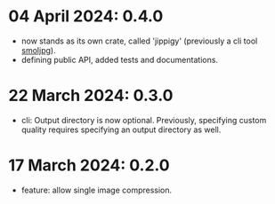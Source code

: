 # 04 April 2024: 0.4.0
- now stands as its own crate, called 'jippigy' (previously a cli tool [smoljpg](https://github.com/rfdzan/smoljpg)).
- defining public API, added tests and documentations.
# 22 March 2024: 0.3.0
- cli: Output directory is now optional. Previously, specifying custom quality requires specifying an output directory as well.
# 17 March 2024: 0.2.0
- feature: allow single image compression.
